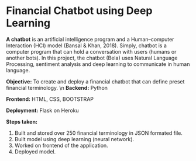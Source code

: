 # Financial Chatbot using Deep Learning
**A chatbot** is an artificial intelligence program and a Human–computer Interaction (HCI) model (Bansal & Khan, 2018). Simply, chatbot is a computer program that can hold a conversation with users (humans or another bots). In this project, the chatbot (Bela) uses Natural Language Processing, sentiment analysis and deep learning to communicate in human language. 

**Objective:** To create and deploy a financial chatbot that can define preset financial terminology. \n
**Backend:** Python

**Frontend:** HTML, CSS, BOOTSTRAP

**Deployment:** Flask on Heroku

**Steps taken:**
1. Built and stored over 250 financial terminology in JSON formated file.
2. Built model using deep learning (neural network).
3. Worked on frontend of the application.
4. Deployed model.

